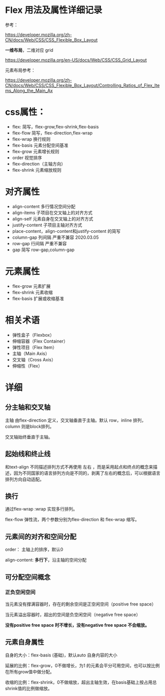 # Flex 用法及属性详细记录

参考：

https://developer.mozilla.org/zh-CN/docs/Web/CSS/CSS_Flexible_Box_Layout

**一维布局**，二维对应 grid

https://developer.mozilla.org/en-US/docs/Web/CSS/CSS_Grid_Layout

元素布局参考：

https://developer.mozilla.org/zh-CN/docs/Web/CSS/CSS_Flexible_Box_Layout/Controlling_Ratios_of_Flex_Items_Along_the_Main_Ax

# **css属性：**

- flex: 简写，flex-grow,flex-shrink,flex-basis
- flex-flow 简写，flex-direction,flex-wrap
- flex-wrap 换行规则
- flex-basis 元素分配空间基准
- flex-grow 元素增长规则
- order 视觉排序
- flex-direction（主轴方向）
- flex-shrink 元素缩放规则

# **对齐属性**

- align-content 多行情况空间分配
- align-items 子项目在交叉轴上的对齐方式
- align-self 元素自身在交叉轴上的对齐方式
- justify-content 子项目主轴对齐方式
- place-content，align-content和justify-content 的简写
- column-gap 列间隔 严重不兼容 2020.03.05
- row-gap 行间隔 严重不兼容
- gap 简写 row-gap,column-gap

# 元素属性

* flex-grow 元素扩展
* flex-shrink 元素收缩
* flex-basis 扩展或收缩基准

# **相关术语**

- 弹性盒子（Flexbox）
- 伸缩容器（Flex Container）
- 弹性项目（Flex Item）
- 主轴（Main Axis）
- 交叉轴（Cross Axis）
- 伸缩性（Flex）

# 详细

## 分主轴和交叉轴

主轴 由flex-direction 定义，交叉轴垂直于主轴。默认 row，inline 排列，column 则是block排列。

交叉轴始终垂直于主轴。

## **起始线和终止线**

和text-align 不同描述排列方式不再使用 左右 ，而是采用起点和终点的概念来描述，因为不同国家的语言排列方向是不同的，剥离了左右的概念后，可以根据语言排列方向自动适配。

## 换行

通过flex-wrap :wrap 实现多行排列。

flex-flow 弹性流，两个参数分别为flex-direction 和 flex-wrap 缩写。



## 元素间的对齐和空间分配

order： 主轴上的排序，默认0

align-content: **多行下**，沿主轴的空间分配

## 可分配空间概念

### 正负空闲空间

当元素没有撑满容器时，存在的剩余空间是正空闲空间（positive free space）

当元素溢出容器时，超出的空间是负空闲空间（negative free space）

**没有positive free space 时不增长，没有negative free space 不会缩放。**

## 元素自身属性

自身的大小：flex-basis (基础)，默认auto 自身内容的大小

延展的比例：flex-grow，0不做增长，为1 的元素会平分可用空间，也可以按比例在所有grow值中做分配。

收缩的比例：flex-shrink，0不做缩放，超出主轴生效，在basis基础上按占用总shrink值的比例做缩放。

